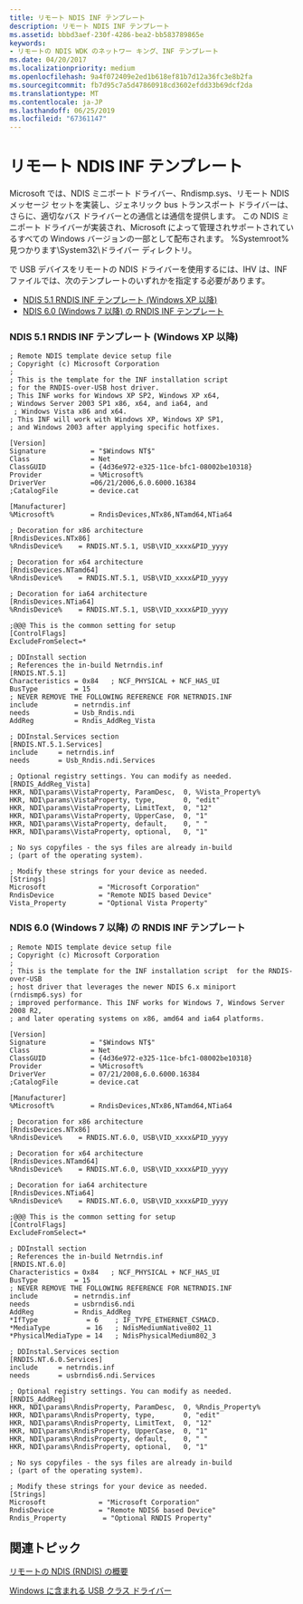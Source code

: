 ```yaml
---
title: リモート NDIS INF テンプレート
description: リモート NDIS INF テンプレート
ms.assetid: bbbd3aef-230f-4286-bea2-bb583789865e
keywords:
- リモートの NDIS WDK のネットワー キング、INF テンプレート
ms.date: 04/20/2017
ms.localizationpriority: medium
ms.openlocfilehash: 9a4f072409e2ed1b618ef81b7d12a36fc3e8b2fa
ms.sourcegitcommit: fb7d95c7a5d47860918cd3602efdd33b69dcf2da
ms.translationtype: MT
ms.contentlocale: ja-JP
ms.lasthandoff: 06/25/2019
ms.locfileid: "67361147"
---
```

# <a name="remote-ndis-inf-template"></a>リモート NDIS INF テンプレート





Microsoft では、NDIS ミニポート ドライバー、Rndismp.sys、リモート NDIS メッセージ セットを実装し、ジェネリック bus トランスポート ドライバーは、さらに、適切なバス ドライバーとの通信とは通信を提供します。 この NDIS ミニポート ドライバーが実装され、Microsoft によって管理されサポートされているすべての Windows バージョンの一部として配布されます。 %Systemroot% 見つかります\\System32\\ドライバー ディレクトリ。

で USB デバイスをリモートの NDIS ドライバーを使用するには、IHV は、INF ファイルでは、次のテンプレートのいずれかを指定する必要があります。

-   [NDIS 5.1 RNDIS INF テンプレート (Windows XP 以降)](#rndis-inf-template-for-ndis-51-windows-xp-and-later)
-   [NDIS 6.0 (Windows 7 以降) の RNDIS INF テンプレート](#rndis-inf-template-for-ndis-60-windows-7-and-later)

### <a name="rndis-inf-template-for-ndis-51-windows-xp-and-later"></a>NDIS 5.1 RNDIS INF テンプレート (Windows XP 以降)

```INF
; Remote NDIS template device setup file
; Copyright (c) Microsoft Corporation
;
; This is the template for the INF installation script 
; for the RNDIS-over-USB host driver.
; This INF works for Windows XP SP2, Windows XP x64, 
; Windows Server 2003 SP1 x86, x64, and ia64, and 
 ; Windows Vista x86 and x64.
; This INF will work with Windows XP, Windows XP SP1, 
; and Windows 2003 after applying specific hotfixes.

[Version]
Signature           = "$Windows NT$"
Class               = Net
ClassGUID           = {4d36e972-e325-11ce-bfc1-08002be10318}
Provider            = %Microsoft%
DriverVer           =06/21/2006,6.0.6000.16384
;CatalogFile        = device.cat

[Manufacturer]
%Microsoft%         = RndisDevices,NTx86,NTamd64,NTia64

; Decoration for x86 architecture
[RndisDevices.NTx86]
%RndisDevice%    = RNDIS.NT.5.1, USB\VID_xxxx&PID_yyyy

; Decoration for x64 architecture
[RndisDevices.NTamd64]
%RndisDevice%    = RNDIS.NT.5.1, USB\VID_xxxx&PID_yyyy

; Decoration for ia64 architecture
[RndisDevices.NTia64]
%RndisDevice%    = RNDIS.NT.5.1, USB\VID_xxxx&PID_yyyy

;@@@ This is the common setting for setup
[ControlFlags]
ExcludeFromSelect=*

; DDInstall section
; References the in-build Netrndis.inf
[RNDIS.NT.5.1]
Characteristics = 0x84   ; NCF_PHYSICAL + NCF_HAS_UI
BusType         = 15
; NEVER REMOVE THE FOLLOWING REFERENCE FOR NETRNDIS.INF
include         = netrndis.inf
needs           = Usb_Rndis.ndi
AddReg          = Rndis_AddReg_Vista

; DDInstal.Services section
[RNDIS.NT.5.1.Services]
include     = netrndis.inf
needs       = Usb_Rndis.ndi.Services

; Optional registry settings. You can modify as needed.
[RNDIS_AddReg_Vista] 
HKR, NDI\params\VistaProperty, ParamDesc,  0, %Vista_Property%
HKR, NDI\params\VistaProperty, type,       0, "edit"
HKR, NDI\params\VistaProperty, LimitText,  0, "12"
HKR, NDI\params\VistaProperty, UpperCase,  0, "1"
HKR, NDI\params\VistaProperty, default,    0, " "
HKR, NDI\params\VistaProperty, optional,   0, "1"

; No sys copyfiles - the sys files are already in-build 
; (part of the operating system).

; Modify these strings for your device as needed.
[Strings]
Microsoft             = "Microsoft Corporation"
RndisDevice           = "Remote NDIS based Device"
Vista_Property        = "Optional Vista Property"
```

### <a name="rndis-inf-template-for-ndis-60-windows-7-and-later"></a>NDIS 6.0 (Windows 7 以降) の RNDIS INF テンプレート

```INF
; Remote NDIS template device setup file
; Copyright (c) Microsoft Corporation
;
; This is the template for the INF installation script  for the RNDIS-over-USB
; host driver that leverages the newer NDIS 6.x miniport (rndismp6.sys) for
; improved performance. This INF works for Windows 7, Windows Server 2008 R2,
; and later operating systems on x86, amd64 and ia64 platforms.

[Version]
Signature           = "$Windows NT$"
Class               = Net
ClassGUID           = {4d36e972-e325-11ce-bfc1-08002be10318}
Provider            = %Microsoft%
DriverVer           = 07/21/2008,6.0.6000.16384
;CatalogFile        = device.cat

[Manufacturer]
%Microsoft%         = RndisDevices,NTx86,NTamd64,NTia64

; Decoration for x86 architecture
[RndisDevices.NTx86]
%RndisDevice%    = RNDIS.NT.6.0, USB\VID_xxxx&PID_yyyy

; Decoration for x64 architecture
[RndisDevices.NTamd64]
%RndisDevice%    = RNDIS.NT.6.0, USB\VID_xxxx&PID_yyyy

; Decoration for ia64 architecture
[RndisDevices.NTia64]
%RndisDevice%    = RNDIS.NT.6.0, USB\VID_xxxx&PID_yyyy

;@@@ This is the common setting for setup
[ControlFlags]
ExcludeFromSelect=*

; DDInstall section
; References the in-build Netrndis.inf
[RNDIS.NT.6.0]
Characteristics = 0x84   ; NCF_PHYSICAL + NCF_HAS_UI
BusType         = 15
; NEVER REMOVE THE FOLLOWING REFERENCE FOR NETRNDIS.INF
include         = netrndis.inf
needs           = usbrndis6.ndi
AddReg          = Rndis_AddReg
*IfType            = 6    ; IF_TYPE_ETHERNET_CSMACD.
*MediaType         = 16   ; NdisMediumNative802_11
*PhysicalMediaType = 14   ; NdisPhysicalMedium802_3

; DDInstal.Services section
[RNDIS.NT.6.0.Services]
include     = netrndis.inf
needs       = usbrndis6.ndi.Services

; Optional registry settings. You can modify as needed.
[RNDIS_AddReg] 
HKR, NDI\params\RndisProperty, ParamDesc,  0, %Rndis_Property%
HKR, NDI\params\RndisProperty, type,       0, "edit"
HKR, NDI\params\RndisProperty, LimitText,  0, "12"
HKR, NDI\params\RndisProperty, UpperCase,  0, "1"
HKR, NDI\params\RndisProperty, default,    0, " "
HKR, NDI\params\RndisProperty, optional,   0, "1"

; No sys copyfiles - the sys files are already in-build 
; (part of the operating system).

; Modify these strings for your device as needed.
[Strings]
Microsoft             = "Microsoft Corporation"
RndisDevice           = "Remote NDIS6 based Device"
Rndis_Property         = "Optional RNDIS Property"
```

## <a name="related-topics"></a>関連トピック


[リモートの NDIS (RNDIS) の概要](overview-of-remote-ndis--rndis-.md)

[Windows に含まれる USB クラス ドライバー](https://docs.microsoft.com/windows-hardware/drivers/ddi/content/index)

 

 







